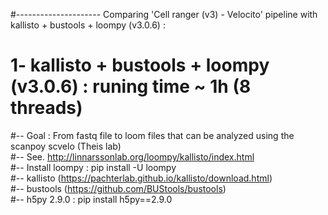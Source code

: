 #--------------------- Comparing 'Cell ranger (v3) - Velocito' pipeline with kallisto + bustools + loompy (v3.0.6) :

# 1- kallisto + bustools + loompy (v3.0.6) : runing time ~ 1h (8 threads)
#-- Goal :  From fastq file to loom files that can be analyzed using the  scanpoy scvelo (Theis lab)  
#-- See. http://linnarssonlab.org/loompy/kallisto/index.html  
#-- Install loompy : pip install -U loompy  
#-- kallisto (https://pachterlab.github.io/kallisto/download.html)  
#-- bustools (https://github.com/BUStools/bustools)   
#-- h5py 2.9.0 : pip install h5py==2.9.0  
